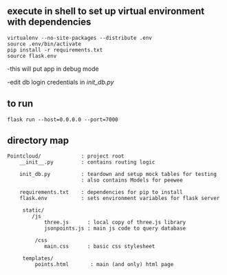 ## execute in shell to set up virtual environment with dependencies ##
```
virtualenv --no-site-packages --distribute .env
source .env/bin/activate 
pip install -r requirements.txt
source flask.env
```

-this will put app in debug mode

-edit db login credentials in *init_db.py*


## to run ##
`flask run --host=0.0.0.0 --port=7000` 

## directory map ##
```
Pointcloud/             : project root
    __init__.py         : contains routing logic

    init_db.py          : teardown and setup mock tables for testing
                        : also contains Models for peewee

    requirements.txt    : dependencies for pip to install
    flask.env           : sets environment variables for flask server

     static/
        /js
            three.js      : local copy of three.js library
            jsonpoints.js : main js code to query database
       
         /css    
            main.css      : basic css stylesheet
   
     templates/
         points.html       : main (and only) html page
```

